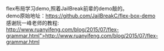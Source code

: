 flex布局学习demo,照着JailBreak前辈的demo敲的。<br />
demo原始地址：https://github.com/JailBreakC/flex-box-demo<br />
感谢阮一峰老师的教程:<br />http://www.ruanyifeng.com/blog/2015/07/flex-grammar.html">http://www.ruanyifeng.com/blog/2015/07/flex-grammar.html